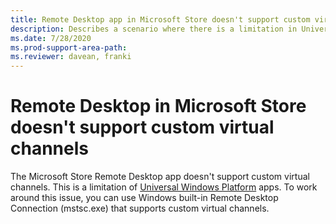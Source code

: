 ```yaml
---
title: Remote Desktop app in Microsoft Store doesn't support custom virtual channels
description: Describes a scenario where there is a limitation in Universal Windows Platform apps and the Remote Desktop app in Microsoft Store doesn't support custom virtual channels.
ms.date: 7/28/2020
ms.prod-support-area-path: 
ms.reviewer: davean, franki
---
```

# Remote Desktop in Microsoft Store doesn't support custom virtual channels

The Microsoft Store Remote Desktop app doesn't support custom virtual channels. This is a limitation of [Universal Windows Platform](https://docs.microsoft.com/windows/uwp/get-started/universal-application-platform-guide) apps. To work around this issue, you can use Windows built-in Remote Desktop Connection (mstsc.exe) that supports custom virtual channels.
